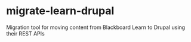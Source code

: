 # migrate-learn-drupal
Migration tool for moving content from Blackboard Learn to Drupal using their REST APIs
